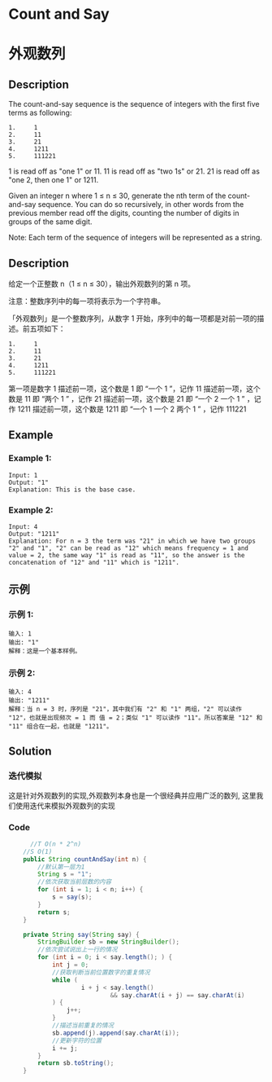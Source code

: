 # Count and Say
# 外观数列

## Description
The count-and-say sequence is the sequence of integers with the first five terms as following:

    1.     1
    2.     11
    3.     21
    4.     1211
    5.     111221
1 is read off as "one 1" or 11.
11 is read off as "two 1s" or 21.
21 is read off as "one 2, then one 1" or 1211.

Given an integer n where 1 ≤ n ≤ 30, generate the nth term of the count-and-say sequence. You can do so recursively, in other words from the previous member read off the digits, counting the number of digits in groups of the same digit.

Note: Each term of the sequence of integers will be represented as a string.


## Description
给定一个正整数 n（1 ≤ n ≤ 30），输出外观数列的第 n 项。

注意：整数序列中的每一项将表示为一个字符串。

「外观数列」是一个整数序列，从数字 1 开始，序列中的每一项都是对前一项的描述。前五项如下：

    1.     1
    2.     11
    3.     21
    4.     1211
    5.     111221

第一项是数字 1
描述前一项，这个数是 1 即 “一个 1 ”，记作 11
描述前一项，这个数是 11 即 “两个 1 ” ，记作 21
描述前一项，这个数是 21 即 “一个 2 一个 1 ” ，记作 1211
描述前一项，这个数是 1211 即 “一个 1 一个 2 两个 1 ” ，记作 111221



## Example
### Example 1:
    Input: 1
    Output: "1"
    Explanation: This is the base case.

### Example 2:
    Input: 4
    Output: "1211"
    Explanation: For n = 3 the term was "21" in which we have two groups "2" and "1", "2" can be read as "12" which means frequency = 1 and value = 2, the same way "1" is read as "11", so the answer is the concatenation of "12" and "11" which is "1211".

## 示例
### 示例 1:
    输入: 1
    输出: "1"
    解释：这是一个基本样例。

### 示例 2:
    输入: 4
    输出: "1211"
    解释：当 n = 3 时，序列是 "21"，其中我们有 "2" 和 "1" 两组，"2" 可以读作 "12"，也就是出现频次 = 1 而 值 = 2；类似 "1" 可以读作 "11"。所以答案是 "12" 和 "11" 组合在一起，也就是 "1211"。

## Solution
### 迭代模拟
这是针对外观数列的实现,外观数列本身也是一个很经典并应用广泛的数列, 这里我们使用迭代来模拟外观数列的实现

### Code

```java
      //T O(n * 2^n)
    //S O(1)
    public String countAndSay(int n) {
        //默认第一层为1
        String s = "1";
        //依次获取当前层数的内容
        for (int i = 1; i < n; i++) {
            s = say(s);
        }
        return s;
    }

    private String say(String say) {
        StringBuilder sb = new StringBuilder();
        //依次尝试说出上一行的情况
        for (int i = 0; i < say.length(); ) {
            int j = 0;
            //获取判断当前位置数字的重复情况
            while (
                    i + j < say.length()
                            && say.charAt(i + j) == say.charAt(i)
            ) {
                j++;
            }
            //描述当前重复的情况
            sb.append(j).append(say.charAt(i));
            //更新字符的位置
            i += j;
        }
        return sb.toString();
    }
```